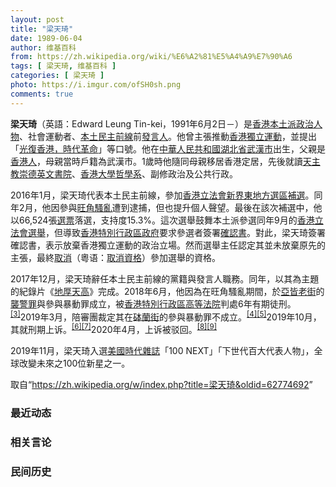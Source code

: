 ```yaml
---
layout: post
title: "梁天琦"
date: 1989-06-04
author: 维基百科
from: https://zh.wikipedia.org/wiki/%E6%A2%81%E5%A4%A9%E7%90%A6
tags: [ 梁天琦, 维基百科 ]
categories: [ 梁天琦 ]
photo: https://i.imgur.com/ofSH0sh.png
comments: true
---
```

<div class="mw-parser-output"><div id="noteTA-6a24fdc6" class="noteTA"><div class="noteTA-local"><div data-noteta-code="zh:让-雅克·卢梭;zh-hans:让-雅克·卢梭;zh-hant:讓-雅克·盧梭;zh-tw:尚-雅克·盧梭;zh-hk:莊-雅克·盧騷;zh-mo:讓-雅克·盧騷;"></div></div></div>

<p><b>梁天琦</b>（英語：<span lang="en">Edward Leung Tin-kei</span>，1991年6月2日<span class="useeditintro" title="Template:BLP editintro">－</span>）是<a href="/wiki/%E9%A6%99%E6%B8%AF" title="香港">香港</a><a href="/wiki/%E6%9C%AC%E5%9C%9F%E6%B4%BE_(%E9%A6%99%E6%B8%AF)" title="本土派 (香港)">本土派</a><a href="/wiki/%E6%94%BF%E6%B2%BB%E4%BA%BA%E7%89%A9" title="政治人物">政治人物</a>、社會運動者、<a href="/wiki/%E6%9C%AC%E5%9C%9F%E6%B0%91%E4%B8%BB%E5%89%8D%E7%B7%9A" title="本土民主前線">本土民主前線</a>前<a href="/wiki/%E5%8F%91%E8%A8%80%E4%BA%BA" title="发言人">發言人</a>。他曾主張推動<a href="/wiki/%E9%A6%99%E6%B8%AF%E7%8D%A8%E7%AB%8B%E9%81%8B%E5%8B%95" title="香港獨立運動">香港獨立運動</a>，並提出「<a href="/wiki/%E5%85%89%E5%BE%A9%E9%A6%99%E6%B8%AF%E6%99%82%E4%BB%A3%E9%9D%A9%E5%91%BD" class="mw-redirect" title="光復香港時代革命">光復香港，時代革命</a>」等口號。他在<a href="/wiki/%E4%B8%AD%E8%8F%AF%E4%BA%BA%E6%B0%91%E5%85%B1%E5%92%8C%E5%9C%8B" class="mw-redirect" title="中華人民共和國">中華人民共和國</a><a href="/wiki/%E6%B9%96%E5%8C%97%E7%9C%81" title="湖北省">湖北省</a><a href="/wiki/%E6%AD%A6%E6%BC%A2%E5%B8%82" class="mw-redirect" title="武漢市">武漢市</a>出生，父親是<a href="/wiki/%E9%A6%99%E6%B8%AF%E4%BA%BA" title="香港人">香港人</a>，母親當時戶籍為武漢市。1歲時他隨同母親移居香港定居，先後就讀<a href="/wiki/%E5%A4%A9%E4%B8%BB%E6%95%99%E5%B4%87%E5%BE%B7%E8%8B%B1%E6%96%87%E6%9B%B8%E9%99%A2" title="天主教崇德英文書院">天主教崇德英文書院</a>、<a href="/wiki/%E9%A6%99%E6%B8%AF%E5%A4%A7%E5%AD%B8" title="香港大學">香港大學</a><a href="/wiki/%E5%93%B2%E5%AD%B8%E7%B3%BB" title="哲學系">哲學系</a>、副修政治及公共行政。  
</p><p>2016年1月，梁天琦代表本土民主前線，參加<a href="/wiki/2016%E5%B9%B4%E9%A6%99%E6%B8%AF%E7%AB%8B%E6%B3%95%E6%9C%83%E6%96%B0%E7%95%8C%E6%9D%B1%E5%9C%B0%E6%96%B9%E9%81%B8%E5%8D%80%E8%A3%9C%E9%81%B8" title="2016年香港立法會新界東地方選區補選">香港立法會新界東地方選區補選</a>。同年2月，他因參與<a href="/wiki/2016%E5%B9%B4%E8%BE%B2%E6%9B%86%E6%96%B0%E5%B9%B4%E6%97%BA%E8%A7%92%E9%A8%B7%E4%BA%82" class="mw-redirect" title="2016年農曆新年旺角騷亂">旺角騷亂</a>遭到逮捕，但也提升個人聲望。最後在該次補選中，他以66,524張<a href="/wiki/%E9%81%B8%E7%A5%A8" title="選票">選票</a>落選，支持度15.3%。這次選舉鼓舞本土派參選同年9月的<a href="/wiki/2016%E5%B9%B4%E9%A6%99%E6%B8%AF%E7%AB%8B%E6%B3%95%E6%9C%83%E9%81%B8%E8%88%89" title="2016年香港立法會選舉">香港立法會選舉</a>，但導致<a href="/wiki/%E9%A6%99%E6%B8%AF%E7%89%B9%E5%88%A5%E8%A1%8C%E6%94%BF%E5%8D%80%E6%94%BF%E5%BA%9C" title="香港特別行政區政府">香港特別行政區政府</a>要求參選者簽署<a href="/wiki/2016%E5%B9%B4%E9%A6%99%E6%B8%AF%E7%AB%8B%E6%B3%95%E6%9C%83%E5%8F%83%E9%81%B8%E7%A2%BA%E8%AA%8D%E6%9B%B8%E9%A2%A8%E6%B3%A2" title="2016年香港立法會參選確認書風波">確認書</a>。對此，梁天琦簽署確認書，表示放棄香港獨立運動的政治立場。然而選舉主任認定其並未放棄原先的主張，最終<span class="ilh-all" data-orig-title="取消資格" data-lang-code="yue" data-lang-name="粵语" data-foreign-title="取消資格"><span class="ilh-page"><a href="/w/index.php?title=%E5%8F%96%E6%B6%88%E8%B3%87%E6%A0%BC&amp;action=edit&amp;redlink=1" class="new" title="取消資格（页面不存在）">取消</a></span><span class="noprint ilh-comment">（<span class="ilh-lang">粵语</span><span class="ilh-colon">：</span><span class="ilh-link"><a href="https://zh-yue.wikipedia.org/wiki/%E5%8F%96%E6%B6%88%E8%B3%87%E6%A0%BC" class="extiw" title="yue:取消資格"><span lang="yue" dir="auto">取消資格</span></a></span>）</span></span>參加選舉的資格。
</p><p>2017年12月，梁天琦辭任本土民主前線的黨籍與發言人職務。同年，以其為主題的紀錄片《<a href="/wiki/%E5%9C%B0%E5%8E%9A%E5%A4%A9%E9%AB%98" title="地厚天高">地厚天高</a>》完成。2018年6月，他因為在旺角騷亂期間，於<a href="/wiki/%E4%BA%9E%E7%9A%86%E8%80%81%E8%A1%97" title="亞皆老街">亞皆老街</a>的<a href="/wiki/%E8%A5%B2%E8%AD%A6%E7%BD%AA" title="襲警罪">襲警罪</a>與參與暴動罪成立，被<a href="/wiki/%E9%A6%99%E6%B8%AF%E7%89%B9%E5%88%A5%E8%A1%8C%E6%94%BF%E5%8D%80%E9%AB%98%E7%AD%89%E6%B3%95%E9%99%A2" title="香港特別行政區高等法院">香港特別行政區高等法院</a>判處6年有期徒刑。<sup id="cite_ref-3" class="reference"><a href="#cite_note-3">[3]</a></sup>2019年3月，陪審團裁定其在<a href="/wiki/%E7%A0%B5%E8%98%AD%E8%A1%97" title="砵蘭街">砵蘭街</a>的參與暴動罪不成立。<sup id="cite_ref-4" class="reference"><a href="#cite_note-4">[4]</a></sup><sup id="cite_ref-5" class="reference"><a href="#cite_note-5">[5]</a></sup>2019年10月，其就刑期上诉。<sup id="cite_ref-6" class="reference"><a href="#cite_note-6">[6]</a></sup><sup id="cite_ref-7" class="reference"><a href="#cite_note-7">[7]</a></sup>2020年4月，上诉被驳回。<sup id="cite_ref-8" class="reference"><a href="#cite_note-8">[8]</a></sup><sup id="cite_ref-9" class="reference"><a href="#cite_note-9">[9]</a></sup>
</p><p>2019年11月，梁天琦入選<a href="/wiki/%E7%BE%8E%E5%9C%8B" class="mw-redirect" title="美國">美國</a><a href="/wiki/%E6%99%82%E4%BB%A3%E9%9B%9C%E8%AA%8C" title="時代雜誌">時代雜誌</a>「100 NEXT」「下世代百大代表人物」，全球改變未來之100位新星之一。
</p>
</div><noscript><img src="//zh.wikipedia.org/wiki/Special:CentralAutoLogin/start?type=1x1" alt="" title="" width="1" height="1" style="border: none; position: absolute;"></noscript>
<div class="printfooter">取自“<a dir="ltr" href="https://zh.wikipedia.org/w/index.php?title=梁天琦&amp;oldid=62774692">https://zh.wikipedia.org/w/index.php?title=梁天琦&amp;oldid=62774692</a>”</div><div id="recent-news"><h3>最近动态</h3><ul></ul></div><div id="open-opinion"><h3>相关言论</h3><ul></ul></div><div id="mjls-record"><h3>民间历史</h3><ul></ul></div>